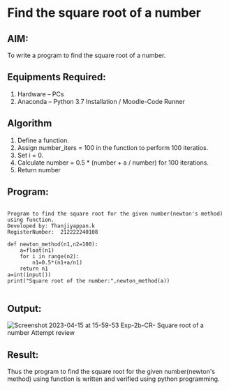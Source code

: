 # Find the square root of a number

## AIM:
To write a program to find the square root of a number.

## Equipments Required:
1. Hardware – PCs
2. Anaconda – Python 3.7 Installation / Moodle-Code Runner

## Algorithm
1. Define a function.
2. Assign number_iters = 100 in the function to perform 100 iteratios.
3. Set i = 0.
4. Calculate  number = 0.5 * (number + a / number) for 100 iterations.
5. Return number

## Program:
```

Program to find the square root for the given number(newton's method) using function.
Developed by: Thanjiyappan.k
RegisterNumber:  212222240108

def newton_method(n1,n2=100):
    a=float(n1)
    for i in range(n2):
        n1=0.5*(n1+a/n1)
    return n1
a=int(input())    
print("Square root of the number:",newton_method(a))


```

## Output:
![Screenshot 2023-04-15 at 15-59-53 Exp-2b-CR- Square root of a number Attempt review](https://user-images.githubusercontent.com/118343461/232208724-684d4b07-77e7-4d0e-b23b-e0fe82ad9521.png)



## Result:
Thus the program to find the square root for the given number(newton's method) using function is written and verified using python programming.
